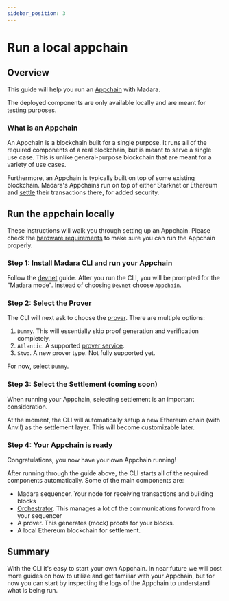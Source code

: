 ```yaml
---
sidebar_position: 3
---
```


# Run a local appchain

## Overview

This guide will help you run an [Appchain](/concepts/appchain) with Madara.

The deployed components are only available locally and are meant for testing purposes.

### What is an Appchain

An Appchain is a blockchain built for a single purpose. It runs all of the required components of a real blockchain, but is meant to serve a single use case. This is unlike general-purpose blockchain that are meant for a variety of use cases.

Furthermore, an Appchain is typically built on top of some existing blockchain. Madara's Appchains run on top of either Starknet or Ethereum and [settle](/concepts/settlement) their transactions there, for added security.

## Run the appchain locally

These instructions will walk you through setting up an Appchain. Please check the [hardware requirements](/hardware) to make sure you can run the Appchain properly.

### Step 1: Install Madara CLI and run your Appchain

Follow the [devnet](/quickstart/run_devnet) guide. After you run the CLI, you will be prompted for the "Madara mode". Instead of choosing `Devnet` choose `Appchain`.

### Step 2: Select the Prover

The CLI will next ask to choose the [prover](/components/prover). There are multiple options:

1. `Dummy`. This will essentially skip proof generation and verification completely.
2. `Atlantic`. A supported [prover service](https://atlanticprover.com/).
3. `Stwo`. A new prover type. Not fully supported yet.

For now, select `Dummy`.

### Step 3: Select the Settlement (coming soon)

When running your Appchain, selecting settlement is an important consideration.

At the moment, the CLI will automatically setup a new Ethereum chain (with Anvil) as the settlement layer. This will become customizable later.

### Step 4: Your Appchain is ready

Congratulations, you now have your own Appchain running!

After running through the guide above, the CLI starts all of the required components automatically. Some of the main components are:
- Madara sequencer. Your node for receiving transactions and building blocks
- [Orchestrator](/components/orchestrator). This manages a lot of the communications forward from your sequencer
- A prover. This generates (mock) proofs for your blocks.
- A local Ethereum blockchain for settlement.

## Summary

With the CLI it's easy to start your own Appchain. In near future we will post more guides on how to utilize and get familiar with your Appchain, but for now you can start by inspecting the logs of the Appchain to understand what is being run.



